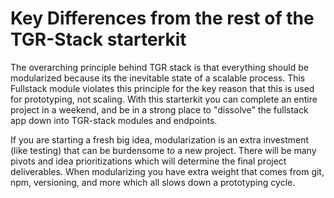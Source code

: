# Key Differences from the rest of the TGR-Stack starterkit

The overarching principle behind TGR stack is that everything should be modularized because its the
  inevitable state of a scalable process. This Fullstack module violates this principle for the
  key reason that this is used for prototyping, not scaling. With this starterkit you can complete
  an entire project in a weekend, and be in a strong place to "dissolve" the fullstack app down into
  TGR-stack modules and endpoints.

If you are starting a fresh big idea, modularization is an extra investment (like testing) that can
  be burdensome to a new project. There will be many pivots and idea prioritizations which will
  determine the final project deliverables. When modularizing you have extra weight that comes from
  git, npm, versioning, and more which all slows down a prototyping cycle.